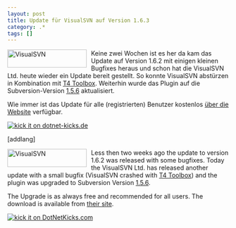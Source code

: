 ```yaml
---
layout: post
title: Update für VisualSVN auf Version 1.6.3
category: .*
tags: []
---
```

<p><a href="http://www.visualsvn.com/" target="_blank"><img title="VisualSVN" style="border-top-width: 0px; display: inline; border-left-width: 0px; border-bottom-width: 0px; margin: 0px 10px 5px 0px; border-right-width: 0px" height="41" alt="VisualSVN" src="http://anheledirwp.blob.core.windows.net/wordpress/2009/03/VisualSVN2.gif" width="180" align="left" border="0" /></a> Keine zwei Wochen ist es her da kam das Update auf Version 1.6.2 mit einigen kleinen Bugfixes heraus und schon hat die VisualSVN Ltd. heute wieder ein Update bereit gestellt. So konnte VisualSVN abstürzen in Kombination mit <a href="http://www.codeplex.com/t4toolbox" target="_blank">T4 Toolbox</a>. Weiterhin wurde das Plugin auf die Subversion-Version <a href="http://svn.collab.net/repos/svn/tags/1.5.6/CHANGES" target="_blank">1.5.6</a> aktualisiert.</p>  <p>Wie immer ist das Update für alle (registrierten) Benutzer kostenlos <a href="http://www.visualsvn.com/visualsvn/download/" target="_blank">über die Website</a> verfügbar.</p>  <p><a href="http://dotnet-kicks.de/kick/?url=http%3a%2f%2fgordon-breuer.de%2fpost%2f2009%2f03%2f16%2fUpdate-fur-VisualSVN-auf-Version-163.aspx"><img alt="kick it on dotnet-kicks.de" src="http://dotnet-kicks.de/Services/Images/KickItImageGenerator.ashx?url=http%3a%2f%2fgordon-breuer.de%2fpost%2f2009%2f03%2f16%2fUpdate-fur-VisualSVN-auf-Version-163.aspx" border="0" /></a></p> [addlang]   <p><a href="http://www.visualsvn.com/" target="_blank"><img title="VisualSVN" style="border-top-width: 0px; display: inline; border-left-width: 0px; border-bottom-width: 0px; margin: 0px 10px 5px 0px; border-right-width: 0px" height="41" alt="VisualSVN" src="http://anheledirwp.blob.core.windows.net/wordpress/2009/03/VisualSVN2.gif" width="180" align="left" border="0" /></a>Less then two weeks ago the update to version 1.6.2 was released with some bugfixes. Today the VisualSVN Ltd. has released another update with a small bugfix (VisualSVN crashed with <a href="http://www.codeplex.com/t4toolbox" target="_blank">T4 Toolbox</a>) and the plugin was upgraded to Subversion Version <a href="http://svn.collab.net/repos/svn/tags/1.5.6/CHANGES" target="_blank">1.5.6</a>.</p>  <p>The Upgrade is as always free and recommended for all users. The download is available from <a href="http://www.visualsvn.com/visualsvn/download/" target="_blank">their site</a>.</p>  <p><a href="http://www.dotnetkicks.com/kick/?url=http%3a%2f%2fgordon-breuer.de%2fpost%2f2009%2f03%2f16%2fUpdate-fur-VisualSVN-auf-Version-163.aspx%23addilang"><img alt="kick it on DotNetKicks.com" src="http://www.dotnetkicks.com/Services/Images/KickItImageGenerator.ashx?url=http%3a%2f%2fgordon-breuer.de%2fpost%2f2009%2f03%2f16%2fUpdate-fur-VisualSVN-auf-Version-163.aspx%23addilang" border="0" /></a></p>
